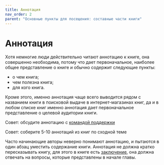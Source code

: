 ```yaml
---
title: Аннотация
nav_order: 2
parent: "Основные пункты для посещения: составные части книги"
---
```


# Аннотация

Хотя немногие люди действительно читают аннотацию к книге, она
совершенно необходима, потому что дает первоначальное, наиболее общее
представление о книге и обычно содержит следующие пункты:
- о чем книга;
- чем полезна книга;
- для кого книга.

Кроме этого, именно аннотация чаще всего выводится рядом с названием
книги в поисковой выдаче в интернет-магазинах книг, да и в любом
списке книг именно аннотация дает первоначальное представление о
целевой аудитории книги.

Совет: обсудите аннотацию с [командой поддержки](FIXME:)

Совет: соберите 5-10 аннотаций из книг по сходной теме

Часто начинающие авторы неверно понимают аннотацию, и пытаются в один
абзац уместить содержание книги.  Аннотация не должна кратко
пересказывать книгу, для этого в книге есть [заключение](FIXME:), она должна
отвечать на вопросы, которые представлены в начале главы.
